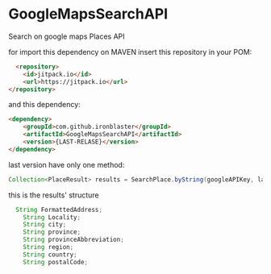 # GoogleMapsSearchAPI
Search on google maps Places API


for import this dependency on MAVEN
insert this repository in your POM:

```html
  <repository>
    <id>jitpack.io</id>
    <url>https://jitpack.io</url>
</repository>
```

and this dependency:
```html
<dependency>
    <groupId>com.github.ironblaster</groupId>
    <artifactId>GoogleMapsSearchAPI</artifactId>
    <version>{LAST-RELASE}</version>
</dependency>
```


last version have only one method:

```java
Collection<PlaceResult> results = SearchPlace.byString(googleAPIKey, languageCode, query);
```

this is the results' structure
```java
  String FormattedAddress;
	String Locality;
	String city;
	String province;
	String provinceAbbreviation;
	String region;
	String country;
	String postalCode;
```

